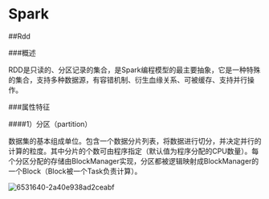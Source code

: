 # Spark

##Rdd

###概述

RDD是只读的、分区记录的集合，是Spark编程模型的最主要抽象，它是一种特殊的集合，支持多种数据源，有容错机制、衍生血缘关系、可被缓存、支持并行操作。

###属性特征

####1）分区（partition）

数据集的基本组成单位。包含一个数据分片列表，将数据进行切分，并决定并行的计算的粒度。其中分片的个数可由程序指定（默认值为程序分配的CPU数量）。每个分区分配的存储由BlockManager实现，分区都被逻辑映射成BlockManager的一个Block（Block被一个Task负责计算）。

![6531640-2a40e938ad2ceabf](http://laofeng-py.github.io/img/6531640-2a40e938ad2ceabf.png)
